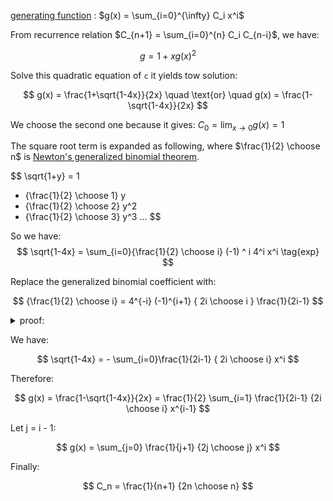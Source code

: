 [generating function](https://en.wikipedia.org/wiki/Generating_function) :
$g(x) = \sum_{i=0}^{\infty} C_i x^i$

From recurrence relation $C_{n+1} = \sum_{i=0}^{n} C_i C_{n-i}$, we have:

$$
g = 1 + x {g(x)}^2
$$


Solve this quadratic equation of `c` it yields tow solution:

$$
g(x) = \frac{1+\sqrt{1-4x}}{2x}
\quad
\text{or}
\quad
g(x) = \frac{1-\sqrt{1-4x}}{2x}
$$

We choose the second one because it gives: $C_0 = \lim_{x \to 0} g(x) = 1$

The square root term is expanded as following, where $\frac{1}{2} \choose n$ is [Newton's generalized binomial theorem](https://en.wikipedia.org/wiki/Binomial_theorem#Newton's_generalized_binomial_theorem).

$$
\sqrt{1+y} =
1
+ {\frac{1}{2} \choose 1} y
+ {\frac{1}{2} \choose 2} y^2
+ {\frac{1}{2} \choose 3} y^3
...
$$



So we have:
$$
\sqrt{1-4x} = \sum_{i=0}{\frac{1}{2} \choose i} (-1) ^ i 4^i x^i \tag{exp}
$$

Replace the generalized binomial coefficient with:

$$
{\frac{1}{2} \choose i} = 4^{-i} (-1)^{i+1} { 2i \choose i } \frac{1}{2i-1}
$$

<details>
<summary>proof:</summary>

${\frac{1}{2} \choose i} =
\frac{
\frac{1}{2}
\frac{-1}{2}
\frac{-3}{2}
\frac{-5}{2}
...
\frac{1-2i+2}{2}
}{
i!
}
$

${\frac{1}{2} \choose i} =
2^{-i}
(-1)^{i+1}
1 \times 3 \times 5 .. (2i-3)
\frac{ 1 } { i! }$


${\frac{1}{2} \choose i} =
2^{-i}
(-1)^{i+1}
(2i-3)!!
\frac{ 1 } { i! }$

$\because (2n)! = 2^n n! (2n-1)!!$

$\therefore {\frac{1}{2} \choose i} = 4^{-i} (-1)^{i+1} \frac{ (2i)! }{ (2i-1) i! }$

$\therefore {\frac{1}{2} \choose i} = 4^{-i} (-1)^{i+1} { 2i \choose i } \frac{1}{2i-1}$

</details>

We have:

$$
\sqrt{1-4x}
= - \sum_{i=0}\frac{1}{2i-1} { 2i \choose i} x^i
$$


Therefore:


$$
g(x) = \frac{1-\sqrt{1-4x}}{2x} = \frac{1}{2} \sum_{i=1} \frac{1}{2i-1} {2i \choose i} x^{i-1}
$$

Let j = i - 1:

$$
g(x) = \sum_{j=0} \frac{1}{j+1} {2j \choose j} x^i
$$

Finally:

$$
C_n = \frac{1}{n+1} {2n \choose n}
$$
